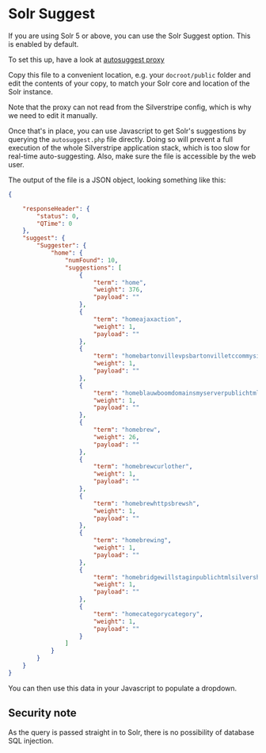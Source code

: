 # Solr Suggest

If you are using Solr 5 or above, you can use the Solr Suggest option. This is enabled by default.

To set this up, have a look at [autosuggest proxy](https://github.com/Firesphere/silverstripe-solr-search/blob/primary/client/proxy/autosuggest.php)

Copy this file to a convenient location, e.g. your `docroot/public` folder and edit the contents of your copy, to match your Solr core and location of the Solr instance.

Note that the proxy can not read from the Silverstripe config, which is why we need to edit it manually.

Once that's in place, you can use Javascript to get Solr's suggestions by querying the `autosuggest.php` file directly.
Doing so will prevent a full execution of the whole Silverstripe application stack,
which is too slow for real-time auto-suggesting.
Also, make sure the file is accessible by the web user.

The output of the file is a JSON object, looking something like this:
```json
{

    "responseHeader": {
        "status": 0,
        "QTime": 0
    },
    "suggest": {
        "Suggester": {
            "home": {
                "numFound": 10,
                "suggestions": [
                    {
                        "term": "home",
                        "weight": 376,
                        "payload": ""
                    },
                    {
                        "term": "homeajaxaction",
                        "weight": 1,
                        "payload": ""
                    },
                    {
                        "term": "homebartonvillevpsbartonvilletccommysitecodememberextensionphp",
                        "weight": 1,
                        "payload": ""
                    },
                    {
                        "term": "homeblauwboomdomainsmyserverpublichtmlcompframeworksrci",
                        "weight": 1,
                        "payload": ""
                    },
                    {
                        "term": "homebrew",
                        "weight": 26,
                        "payload": ""
                    },
                    {
                        "term": "homebrewcurlother",
                        "weight": 1,
                        "payload": ""
                    },
                    {
                        "term": "homebrewhttpsbrewsh",
                        "weight": 1,
                        "payload": ""
                    },
                    {
                        "term": "homebrewing",
                        "weight": 1,
                        "payload": ""
                    },
                    {
                        "term": "homebridgewillstaginpublichtmlsilvershopcodecartordertotalcalculatorphp",
                        "weight": 1,
                        "payload": ""
                    },
                    {
                        "term": "homecategorycategory",
                        "weight": 1,
                        "payload": ""
                    }
                ]
            }
        }
    }
}
```

You can then use this data in your Javascript to populate a dropdown.

## Security note

As the query is passed straight in to Solr, there is no possibility of database SQL injection.

